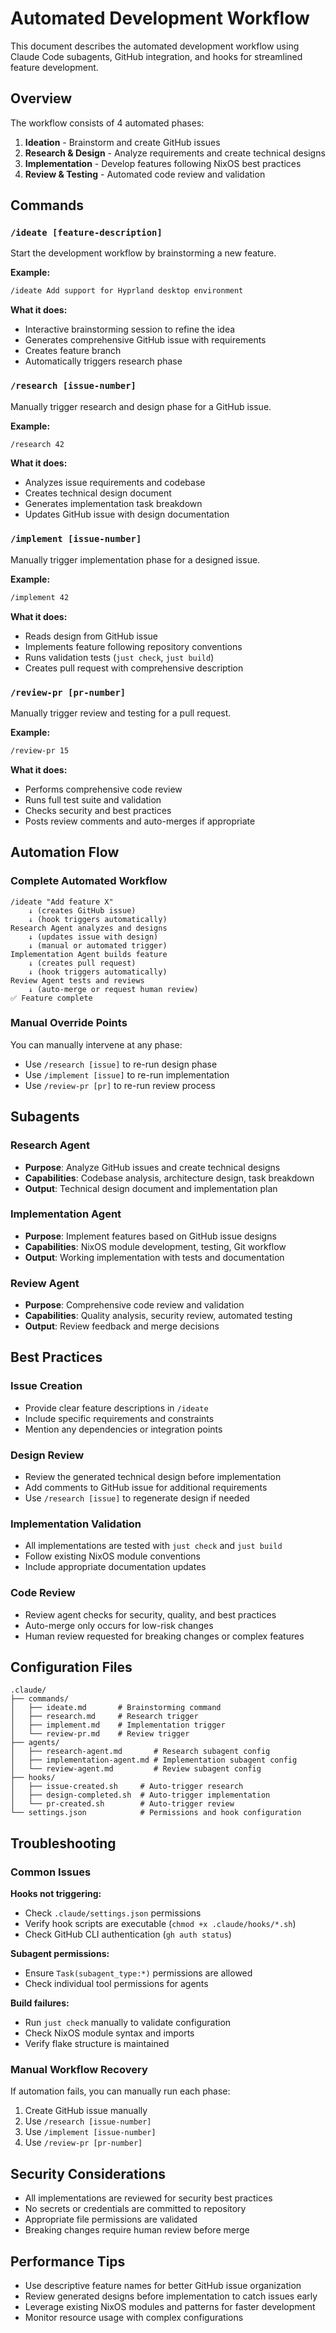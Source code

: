 # Automated Development Workflow

This document describes the automated development workflow using Claude Code subagents, GitHub integration, and hooks for streamlined feature development.

## Overview

The workflow consists of 4 automated phases:

1. **Ideation** - Brainstorm and create GitHub issues
2. **Research & Design** - Analyze requirements and create technical designs
3. **Implementation** - Develop features following NixOS best practices
4. **Review & Testing** - Automated code review and validation

## Commands

### `/ideate [feature-description]`
Start the development workflow by brainstorming a new feature.

**Example:**
```bash
/ideate Add support for Hyprland desktop environment
```

**What it does:**
- Interactive brainstorming session to refine the idea
- Generates comprehensive GitHub issue with requirements
- Creates feature branch
- Automatically triggers research phase

### `/research [issue-number]`
Manually trigger research and design phase for a GitHub issue.

**Example:**
```bash
/research 42
```

**What it does:**
- Analyzes issue requirements and codebase
- Creates technical design document
- Generates implementation task breakdown
- Updates GitHub issue with design documentation

### `/implement [issue-number]`
Manually trigger implementation phase for a designed issue.

**Example:**
```bash
/implement 42
```

**What it does:**
- Reads design from GitHub issue
- Implements feature following repository conventions
- Runs validation tests (`just check`, `just build`)
- Creates pull request with comprehensive description

### `/review-pr [pr-number]`
Manually trigger review and testing for a pull request.

**Example:**
```bash
/review-pr 15
```

**What it does:**
- Performs comprehensive code review
- Runs full test suite and validation
- Checks security and best practices
- Posts review comments and auto-merges if appropriate

## Automation Flow

### Complete Automated Workflow
```
/ideate "Add feature X"
    ↓ (creates GitHub issue)
    ↓ (hook triggers automatically)
Research Agent analyzes and designs
    ↓ (updates issue with design)
    ↓ (manual or automated trigger)
Implementation Agent builds feature
    ↓ (creates pull request)
    ↓ (hook triggers automatically)
Review Agent tests and reviews
    ↓ (auto-merge or request human review)
✅ Feature complete
```

### Manual Override Points
You can manually intervene at any phase:
- Use `/research [issue]` to re-run design phase
- Use `/implement [issue]` to re-run implementation
- Use `/review-pr [pr]` to re-run review process

## Subagents

### Research Agent
- **Purpose**: Analyze GitHub issues and create technical designs
- **Capabilities**: Codebase analysis, architecture design, task breakdown
- **Output**: Technical design document and implementation plan

### Implementation Agent
- **Purpose**: Implement features based on GitHub issue designs
- **Capabilities**: NixOS module development, testing, Git workflow
- **Output**: Working implementation with tests and documentation

### Review Agent
- **Purpose**: Comprehensive code review and validation
- **Capabilities**: Quality analysis, security review, automated testing
- **Output**: Review feedback and merge decisions

## Best Practices

### Issue Creation
- Provide clear feature descriptions in `/ideate`
- Include specific requirements and constraints
- Mention any dependencies or integration points

### Design Review
- Review the generated technical design before implementation
- Add comments to GitHub issue for additional requirements
- Use `/research [issue]` to regenerate design if needed

### Implementation Validation
- All implementations are tested with `just check` and `just build`
- Follow existing NixOS module conventions
- Include appropriate documentation updates

### Code Review
- Review agent checks for security, quality, and best practices
- Auto-merge only occurs for low-risk changes
- Human review requested for breaking changes or complex features

## Configuration Files

```
.claude/
├── commands/
│   ├── ideate.md       # Brainstorming command
│   ├── research.md     # Research trigger
│   ├── implement.md    # Implementation trigger
│   └── review-pr.md    # Review trigger
├── agents/
│   ├── research-agent.md       # Research subagent config
│   ├── implementation-agent.md # Implementation subagent config
│   └── review-agent.md         # Review subagent config
├── hooks/
│   ├── issue-created.sh     # Auto-trigger research
│   ├── design-completed.sh  # Auto-trigger implementation
│   └── pr-created.sh        # Auto-trigger review
└── settings.json            # Permissions and hook configuration
```

## Troubleshooting

### Common Issues

**Hooks not triggering:**
- Check `.claude/settings.json` permissions
- Verify hook scripts are executable (`chmod +x .claude/hooks/*.sh`)
- Check GitHub CLI authentication (`gh auth status`)

**Subagent permissions:**
- Ensure `Task(subagent_type:*)` permissions are allowed
- Check individual tool permissions for agents

**Build failures:**
- Run `just check` manually to validate configuration
- Check NixOS module syntax and imports
- Verify flake structure is maintained

### Manual Workflow Recovery
If automation fails, you can manually run each phase:
1. Create GitHub issue manually
2. Use `/research [issue-number]`
3. Use `/implement [issue-number]`
4. Use `/review-pr [pr-number]`

## Security Considerations

- All implementations are reviewed for security best practices
- No secrets or credentials are committed to repository
- Appropriate file permissions are validated
- Breaking changes require human review before merge

## Performance Tips

- Use descriptive feature names for better GitHub issue organization
- Review generated designs before implementation to catch issues early
- Leverage existing NixOS modules and patterns for faster development
- Monitor resource usage with complex configurations
